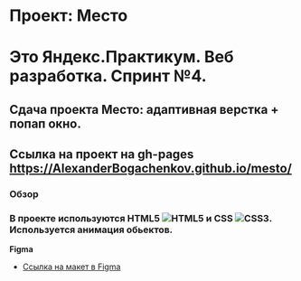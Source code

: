 # Проект: Место

#   Это Яндекс.Практикум. Веб разработка. Спринт №4.
##  Сдача проекта Место: адаптивная верстка + попап окно.
## Ссылка на проект на gh-pages https://AlexanderBogachenkov.github.io/mesto/

### Обзор

### В проекте используются HTML5 ![HTML5](https://img.shields.io/badge/html5-%23E34F26.svg?style=for-the-badge&logo=html5&logoColor=white) и CSS ![CSS3](https://img.shields.io/badge/css3-%231572B6.svg?style=for-the-badge&logo=css3&logoColor=white). Используется анимация обьектов.

**Figma**

* [Ссылка на макет в Figma](https://www.figma.com/file/bjyvbKKJN2naO0ucURl2Z0/JavaScript.-Sprint-5?node-id=0%3A1)


